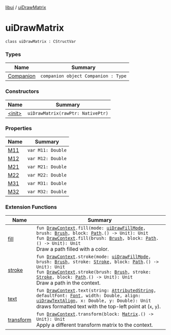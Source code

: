 [libui](../index.md) / [uiDrawMatrix](./index.md)

# uiDrawMatrix

`class uiDrawMatrix : CStructVar`

### Types

| Name | Summary |
|---|---|
| [Companion](-companion.md) | `companion object Companion : Type` |

### Constructors

| Name | Summary |
|---|---|
| [&lt;init&gt;](-init-.md) | `uiDrawMatrix(rawPtr: NativePtr)` |

### Properties

| Name | Summary |
|---|---|
| [M11](-m11.md) | `var M11: Double` |
| [M12](-m12.md) | `var M12: Double` |
| [M21](-m21.md) | `var M21: Double` |
| [M22](-m22.md) | `var M22: Double` |
| [M31](-m31.md) | `var M31: Double` |
| [M32](-m32.md) | `var M32: Double` |

### Extension Functions

| Name | Summary |
|---|---|
| [fill](../../libui.ktx.draw/fill.md) | `fun `[`DrawContext`](../../libui.ktx/-draw-context.md)`.fill(mode: `[`uiDrawFillMode`](../ui-draw-fill-mode.md)`, brush: `[`Brush`](../../libui.ktx.draw/-brush/index.md)`, block: `[`Path`](../../libui.ktx.draw/-path/index.md)`.() -> Unit): Unit`<br>`fun `[`DrawContext`](../../libui.ktx/-draw-context.md)`.fill(brush: `[`Brush`](../../libui.ktx.draw/-brush/index.md)`, block: `[`Path`](../../libui.ktx.draw/-path/index.md)`.() -> Unit): Unit`<br>Draw a path filled with a color. |
| [stroke](../../libui.ktx.draw/stroke.md) | `fun `[`DrawContext`](../../libui.ktx/-draw-context.md)`.stroke(mode: `[`uiDrawFillMode`](../ui-draw-fill-mode.md)`, brush: `[`Brush`](../../libui.ktx.draw/-brush/index.md)`, stroke: `[`Stroke`](../../libui.ktx.draw/-stroke/index.md)`, block: `[`Path`](../../libui.ktx.draw/-path/index.md)`.() -> Unit): Unit`<br>`fun `[`DrawContext`](../../libui.ktx/-draw-context.md)`.stroke(brush: `[`Brush`](../../libui.ktx.draw/-brush/index.md)`, stroke: `[`Stroke`](../../libui.ktx.draw/-stroke/index.md)`, block: `[`Path`](../../libui.ktx.draw/-path/index.md)`.() -> Unit): Unit`<br>Draw a path in the context. |
| [text](../../libui.ktx.draw/text.md) | `fun `[`DrawContext`](../../libui.ktx/-draw-context.md)`.text(string: `[`AttributedString`](../../libui.ktx.draw/-attributed-string/index.md)`, defaultFont: `[`Font`](../../libui.ktx.draw/-font/index.md)`, width: Double, align: `[`uiDrawTextAlign`](../ui-draw-text-align.md)`, x: Double, y: Double): Unit`<br>draws formatted text with the top-left point at (`x`, `y`). |
| [transform](../../libui.ktx.draw/transform.md) | `fun `[`DrawContext`](../../libui.ktx/-draw-context.md)`.transform(block: `[`Matrix`](../../libui.ktx.draw/-matrix/index.md)`.() -> Unit): Unit`<br>Apply a different transform matrix to the context. |
